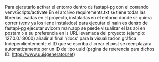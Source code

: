 Para ejecutarlo activar el entorno dentro de fastapi-pg con el comando venv/Scripts/activate
En el archivo requirements.txt se tiene todas las librerias usadas en el proyecto, instalarlas en el entorno donde se quiera correr (venv ya los tiene instalados)
para ejecutar el main es dentro de fastapi-pg ejecutar uvicorn main.app
se puede visualizar el las api en postam o a su preferencia en la URL levantada del proyecto (ejemplo: 127.0.0.1:8000) añadir al final '/docs' para la visualizacion gráfica
Independientemente el ID que se escriba al crear el post se reemplazara automaticamente por un ID de tipo uuid (pagina de referencia para dichos ID: https://www.uuidgenerator.net)
